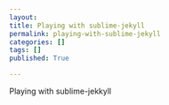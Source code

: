 ```yaml
---
layout: 
title: Playing with sublime-jekyll
permalink: playing-with-sublime-jekyll
categories: []
tags: []
published: True

---
```

Playing with sublime-jekkyll
